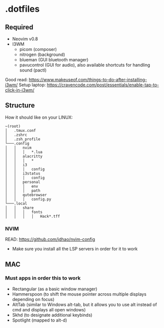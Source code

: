 # .dotfiles

## Required

- Neovim v0.8
- I3WM
  - picom (composer)
  - nitrogen (background)
  - blueman (GUI bluetooth manager)
  - pavucontrol (GUI for audio), also available shortcuts for handling sound (pactl)

Good read: https://www.makeuseof.com/things-to-do-after-installing-i3wm/
Setup laptop: https://cravencode.com/post/essentials/enable-tap-to-click-in-i3wm/

## Structure

How it should like on your LINUX:

```
~(root)
│   .tmux.conf
│   .zshrc
│   .zsh_profile
└───.config
│   │   nvim
│   │   │   *.lua
│   │   alacritty
│   │   │   *
│   │   i3
│   │   │   config
│   │   i3status
│   │   │   config
│   │   personal
│   │   │   env
│   │   │   path
│   │   qutebrowser
│   │   │   config.py
└───.local
│   │   share
│   │   │   fonts
│   │   │   │   Hack*.tff
```

### NVIM

READ: https://github.com/jdhao/nvim-config

- Make sure you install all the LSP servers in order for it to work

## MAC

### Must apps in order this to work
- Rectangular (as a basic window manager)
- Hammerspoon (to shift the mouse pointer across multiple displays depending on focus)
- AltTab (similar to Windows alt-tab, but it allows you to use alt instead of cmd and displays all open windows)
- Skhd (to designate additional keybinds)
- Spotlight (mapped to alt-d)
